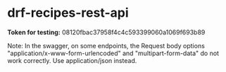 # drf-recipes-rest-api

**Token for testing:** 
08120fbac37958f4c4c593399060a1069f693b89

Note: In the swagger, on some endpoints, the Request body options "application/x-www-form-urlencoded" and "multipart-form-data" do not work correctly. Use application/json instead.
